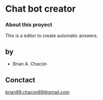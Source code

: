 # Chat bot creator #



### About this proyect ###

This is a editor to create automatic answers.
   
 



## by ##

* Brian A. Chacón

## Conctact ##

brian89.chacon89@gmail.com
